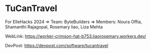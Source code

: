 # TuCanTravel

For ElleHacks 2024 => Team: ByteBuilders => Members: Noura Offia, Shamanthi Rajagopal, Rosemary liao, Liza Mehta

WebLink:
https://worker-crimson-hat-b753.liaorosemary.workers.dev/

DevPost:
https://devpost.com/software/tucantravel
